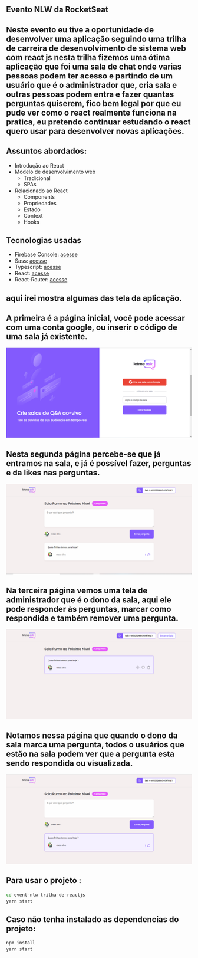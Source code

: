 ## Evento NLW da RocketSeat

## Neste evento eu tive a oportunidade de desenvolver uma aplicação seguindo uma trilha de carreira de desenvolvimento de sistema web com react js nesta trilha fizemos uma ótima aplicação que foi uma sala de chat onde varias pessoas podem ter acesso e partindo de um usuário que é o administrador que, cria sala e outras pessoas podem entra e fazer quantas perguntas quiserem, fico bem legal por que eu pude ver como o react realmente funciona na pratica, eu pretendo continuar estudando o react quero usar para desenvolver novas aplicações. 

## Assuntos abordados: 
* Introdução ao React 
* Modelo de desenvolvimento web 
  * Tradicional
  * SPAs
* Relacionado ao React
  * Components
  * Propriedades
  *	Estado
  * Context
  * Hooks


## Tecnologias usadas
  * Firebase Console: <a href="https://firebase.google.com" target="_blank">acesse</a>
  * Sass: <a href="https://sass-lang.com/" target="_blank">acesse</a>
  * Typescript: <a href="https://www.typescriptlang.org/" target="_blank">acesse</a>
  * React: <a href="https://pt-br.reactjs.org/" target="_blank">acesse</a>
  * React-Router: <a href="https://pt-br.reactjs.org/community/routing.html" target="_blank">acesse</a>

## aqui irei mostra algumas das tela da aplicação.


## A primeira é a página inicial, você pode acessar com uma conta google, ou inserir o código de uma sala já existente.
<img src="src/assets/prints/nlw-1.png" alt="página principal do site">



## Nesta segunda página percebe-se que já entramos na sala, e já é possível fazer, perguntas e da likes nas perguntas.
<img src="src/assets/prints/nlw-2.png" alt="página da sala"><br>

## Na terceira página vemos uma tela de administrador que é o dono da sala, aqui ele pode responder às perguntas, marcar como respondida e também remover uma pergunta.
<img src="src/assets/prints/nlw-3.png" alt="página de administrador"><br>

## Notamos nessa página que quando o dono da sala marca uma pergunta, todos o usuários que estão na sala podem ver que a pergunta esta sendo respondida ou visualizada.
<img src="src/assets/prints/nlw-4.png" alt="página da sala refletindo mudanças de ações do administrador">


## Para usar o projeto :
```bash
cd event-nlw-trilha-de-reactjs
yarn start
```

## Caso não tenha instalado as dependencias do projeto:
```bash
npm install
yarn start
```

